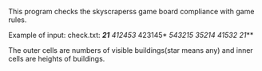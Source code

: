 This program checks the skyscraperss game board compliance with game rules.

Example of input:
check.txt:
***21**
412453*
423145*
*543215
*35214*
*41532*
*2*1***

The outer cells are numbers of visible buildings(star means any) and inner cells are heights of buildings. 
